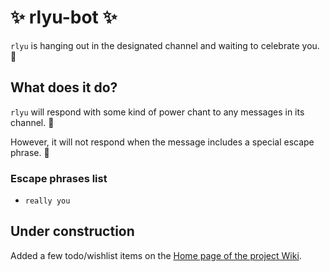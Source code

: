 # :sparkles: rlyu-bot :sparkles:

`rlyu` is hanging out in the designated channel and waiting to celebrate you. :confetti_ball:

## What does it do?

`rlyu` will respond with some kind of power chant to any messages in its channel. :mega:

However, it will not respond when the message includes a special escape phrase. :speak_no_evil:

### Escape phrases list
* `really you`

## Under construction

Added a few todo/wishlist items on the [Home page of the project Wiki](https://github.com/eareese/rlyu-bot/wiki).

